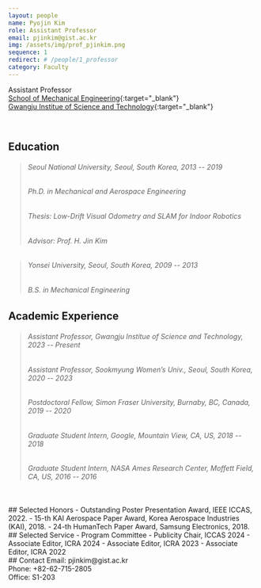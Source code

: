 ```yaml
---
layout: people
name: Pyojin Kim
role: Assistant Professor
email: pjinkim@gist.ac.kr
img: /assets/img/prof_pjinkim.png
sequence: 1
redirect: # /people/1_professor
category: Faculty
---
```


Assistant Professor <br/>
[School of Mechanical Engineering](https://me.gist.ac.kr){:target="\_blank"} <br/>
[Gwangju Institue of Science and Technology](https://www.gist.ac.kr/){:target="\_blank"}

<br/>

## Education
> ###### Seoul National University, Seoul, South Korea, 2013 -- 2019
> ###### Ph.D. in Mechanical and Aerospace Engineering
> ###### Thesis: Low-Drift Visual Odometry and SLAM for Indoor Robotics
> ###### Advisor: Prof. H. Jin Kim

> ###### Yonsei University, Seoul, South Korea, 2009 -- 2013
> ###### B.S. in Mechanical Engineering


## Academic Experience
> ###### Assistant Professor, Gwangju Institue of Science and Technology, 2023 -- Present
> ###### Assistant Professor, Sookmyung Women’s Univ., Seoul, South Korea, 2020 -- 2023
> ###### Postdoctoral Fellow, Simon Fraser University, Burnaby, BC, Canada, 2019 -- 2020
> ###### Graduate Student Intern, Google, Mountain View, CA, US, 2018 -- 2018
> ###### Graduate Student Intern, NASA Ames Research Center, Moffett Field, CA, US, 2016 -- 2016


<br/>
## Selected Honors
- Outstanding Poster Presentation Award, IEEE ICCAS, 2022.
- 15-th KAI Aerospace Paper Award, Korea Aerospace Industries (KAI), 2018.
- 24-th HumanTech Paper Award, Samsung Electronics, 2018.


<br/>
## Selected Service
- Program Committee
  - Publicity Chair, ICCAS 2024
  - Associate Editor, ICRA 2024
  - Associate Editor, ICRA 2023
  - Associate Editor, ICRA 2022


<br/>
## Contact
Email: pjinkim@gist.ac.kr <br/>
Phone: +82-62-715-2805 <br/>
Office: S1-203
